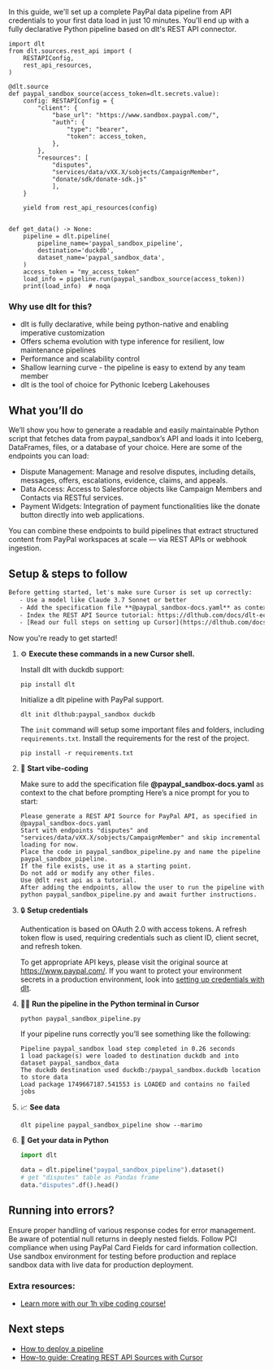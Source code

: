 In this guide, we'll set up a complete PayPal data pipeline from API credentials to your first data load in just 10 minutes. You'll end up with a fully declarative Python pipeline based on dlt's REST API connector.

```python-outcome
import dlt
from dlt.sources.rest_api import (
    RESTAPIConfig,
    rest_api_resources,
)

@dlt.source
def paypal_sandbox_source(access_token=dlt.secrets.value):
    config: RESTAPIConfig = {
        "client": {
            "base_url": "https://www.sandbox.paypal.com/",
            "auth": {
                "type": "bearer",
                "token": access_token,
            },
        },
        "resources": [
            "disputes",
            "services/data/vXX.X/sobjects/CampaignMember",
            "donate/sdk/donate-sdk.js"
            ],
    }

    yield from rest_api_resources(config)


def get_data() -> None:
    pipeline = dlt.pipeline(
        pipeline_name='paypal_sandbox_pipeline',
        destination='duckdb',
        dataset_name='paypal_sandbox_data', 
    )
    access_token = "my_access_token"
    load_info = pipeline.run(paypal_sandbox_source(access_token))
    print(load_info)  # noqa
```

### Why use dlt for this?

- dlt is fully declarative, while being python-native and enabling imperative customization
- Offers schema evolution with type inference for resilient, low maintenance pipelines
- Performance and scalability control
- Shallow learning curve - the pipeline is easy to extend by any team member
- dlt is the tool of choice for Pythonic Iceberg Lakehouses

## What you’ll do

We’ll show you how to generate a readable and easily maintainable Python script that fetches data from paypal_sandbox’s API and loads it into Iceberg, DataFrames, files, or a database of your choice. Here are some of the endpoints you can load:

- Dispute Management: Manage and resolve disputes, including details, messages, offers, escalations, evidence, claims, and appeals.
- Data Access: Access to Salesforce objects like Campaign Members and Contacts via RESTful services.
- Payment Widgets: Integration of payment functionalities like the donate button directly into web applications.

You can combine these endpoints to build pipelines that extract structured content from PayPal workspaces at scale — via REST APIs or webhook ingestion.

## Setup & steps to follow

```default
Before getting started, let's make sure Cursor is set up correctly:
   - Use a model like Claude 3.7 Sonnet or better
   - Add the specification file **@paypal_sandbox-docs.yaml** as context
   - Index the REST API Source tutorial: https://dlthub.com/docs/dlt-ecosystem/verified-sources/rest_api/ and add it to context as **@dlt rest api**
   - [Read our full steps on setting up Cursor](https://dlthub.com/docs/dlt-ecosystem/llm-tooling/cursor-restapi#23-configuring-cursor-with-documentation)
```

Now you're ready to get started! 

1. ⚙️ **Execute these commands in a new Cursor shell.**
    
    Install dlt with duckdb support:
    ```shell
    pip install dlt
    ```

    Initialize a dlt pipeline with PayPal support.
    ```shell
    dlt init dlthub:paypal_sandbox duckdb
    ```

    The `init` command will setup some important files and folders, including `requirements.txt`. Install the requirements for the rest of the project.
    ```shell
    pip install -r requirements.txt
    ```
    
2. 🤠 **Start vibe-coding**
    
    Make sure to add the specification file **@paypal_sandbox-docs.yaml** as context to the chat before prompting
    Here’s a nice prompt for you to start: 
    
    ```prompt
    Please generate a REST API Source for PayPal API, as specified in @paypal_sandbox-docs.yaml 
    Start with endpoints "disputes" and "services/data/vXX.X/sobjects/CampaignMember" and skip incremental loading for now. 
    Place the code in paypal_sandbox_pipeline.py and name the pipeline paypal_sandbox_pipeline. 
    If the file exists, use it as a starting point. 
    Do not add or modify any other files. 
    Use @dlt rest api as a tutorial. 
    After adding the endpoints, allow the user to run the pipeline with python paypal_sandbox_pipeline.py and await further instructions.
    ```

    
3. 🔒 **Setup credentials** 
    
    Authentication is based on OAuth 2.0 with access tokens. A refresh token flow is used, requiring credentials such as client ID, client secret, and refresh token.
    
    To get appropriate API keys, please visit the original source at https://www.paypal.com/.
    If you want to protect your environment secrets in a production environment, look into [setting up credentials with dlt](https://dlthub.com/docs/walkthroughs/add_credentials).
    
4. 🏃‍♀️ **Run the pipeline in the Python terminal in Cursor**
    
    ```shell
    python paypal_sandbox_pipeline.py
    ```
    
    If your pipeline runs correctly you’ll see something like the following:
    
    ```shell
    Pipeline paypal_sandbox load step completed in 0.26 seconds
    1 load package(s) were loaded to destination duckdb and into dataset paypal_sandbox_data
    The duckdb destination used duckdb:/paypal_sandbox.duckdb location to store data
    Load package 1749667187.541553 is LOADED and contains no failed jobs
    ```
    
5. 📈 **See data**
    
    ```shell
    dlt pipeline paypal_sandbox_pipeline show --marimo
    ```
    
6. 🐍 **Get your data in Python**
    
    ```python
    import dlt

   data = dlt.pipeline("paypal_sandbox_pipeline").dataset()
   # get "disputes" table as Pandas frame
   data."disputes".df().head()
    ```

## Running into errors?

Ensure proper handling of various response codes for error management. Be aware of potential null returns in deeply nested fields. Follow PCI compliance when using PayPal Card Fields for card information collection. Use sandbox environment for testing before production and replace sandbox data with live data for production deployment.

### Extra resources:

- [Learn more with our 1h vibe coding course!](https://www.youtube.com/watch?v=GGid70rnJuM)

## Next steps

- [How to deploy a pipeline](https://dlthub.com/docs/walkthroughs/deploy-a-pipeline)
- [How-to guide: Creating REST API Sources with Cursor](https://dlthub.com/docs/dlt-ecosystem/llm-tooling/cursor-restapi)